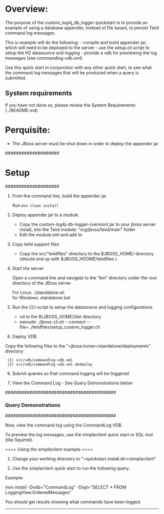 Overview:
=========
  The purpose of the custom_log4j_db_logger quickstart is to provide an example of using
  a database appender, instead of file based, to persist Teiid command log messages.

  This is example will do the following:
	-  compile and build appender jar, which will need to be deployed to the server
	-  use the setup.cli script to setup the H2 datasource and logging 
  	-  provide a vdb for previewing the log messages (see commandlog-vdb.xml)

  Use this quick start in conjunction with any other quick start, to see what the command log messages that will be produced
  when a query is submitted.

System requirements
-------------------

If you have not done so, please review the System Requirements (../README.md)


Perquisite: 
========================

  -  The JBoss server must be shut down in order to deploy the appender jar


####################
#   Setup
####################

1) From the command line, build the appender jar

	Run  `mvn clean install` 

2) Deploy appender jar to a module

	-  Copy the custom-log4j-db-logger-{version}.jar to your jboss server install, into the Teiid module: "org/jboss/teiid/main" folder
	-  Edit the module.xml and add <resource-root path="custom-log4j-db-logger-{version}.jar" />  to <resources>

3) Copy teiid support files

	- Copy the src/"teiidfiles" directory to the $JBOSS_HOME/ directory (should end up with  $JBOSS_HOOME/teiidfiles )

4)  Start the server

	Open a command line and navigate to the "bin" directory under the root directory of the JBoss server

	For Linux:   ./standalone.sh	
	for Windows: standalone.bat

5)  Run the CLI script to setup the datasource and logging configurations

	-	cd to the ${JBOSS_HOME}/bin directory
	-	execute:  ./jboss-cli.sh --connect --file=../teiidfiles/setup_custom_logger.cli 


4) Deploy VDB

Copy the following files to the "<jboss.home>/standalone/deployments" directory

     (1) src/vdb/commandlog-vdb.xml
     (2) src/vdb/commandlog-vdb.xml.dodeploy
	
	
6) Submit queries so that command logging will be triggered

7) View the Command Log - See Query Demonstrations below

	
	
#########################################
### Query Demonstrations
#########################################

Now, view the command log using the CommandLog VDB. 

To preview the log messages, use the simpleclient quick start or SQL tool (like Squirrel).

==== Using the simpleclient example ====

1) Change your working directory to "<quickstart.install.dir>/simpleclient"

2) Use the simpleclient quick start to run the following query:

Example:   

mvn install -Dvdb="CommandLog" -Dsql="SELECT * FROM LoggingView.OrderedMessages"

You should get results showing what commands have been logged.

-------


